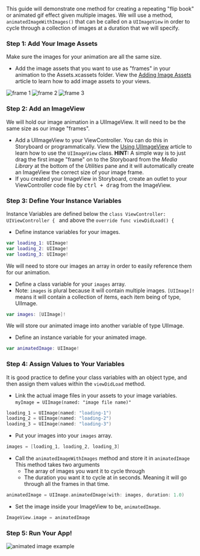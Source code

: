 This guide will demonstrate one method for creating a repeating "flip book" or animated gif effect given multiple images. We will use a method, ``animatedImageWithImages()`` that can be called on a ``UIImageView`` in order to cycle through a collection of images at a duration that we will specify.

### Step 1: Add Your Image Assets  
Make sure the images for your animation are all the same size.  
- Add the image assets that you want to use as "frames" in your animation to the Assets.xcassets folder. View the [Adding Image Assets](https://github.com/codepath/ios_guides/wiki/Adding-Image-Assets) article to learn how to add image assets to your views.
 
![frame 1](http://i.imgur.com/SnGmQAi.png) ![frame 2](http://i.imgur.com/Pzw1BNR.png) ![frame 3](http://i.imgur.com/NTfz9I7.png)

### Step 2: Add an ImageView
We will hold our image animation in a UIImageView. It will need to be the same size as our image "frames".  
- Add a UIImageView to your ViewController. You can do this in Storyboard or programmatically. View the [Using UIImageView](http://courses.codepath.com/courses/ios_for_designers/pages/using_uiimageview) article to learn how to use the `UIImageView` class. **HINT:** A simple way is to just drag the first image "frame" on to the Storyboard from the *Media Library* at the bottom of the *Utilities* pane and it will automatically create an ImageView the correct size of your image frame. 
- If you created your ImageView in Storyboard, create an outlet to your ViewController code file by <kbd>ctrl + drag</kbd> from the ImageView.
  
### Step 3: Define Your Instance Variables  
Instance Variables are defined below the ``class ViewController: UIViewController { `` and above the ``override func viewDidLoad() {``
- Define instance variables for your images.

```Swift
var loading_1: UIImage!
var loading_2: UIImage!
var loading_3: UIImage!
```  

We will need to store our images an array in order to easily reference them for our animation.  
- Define a class variable for your ``images`` array. 
- Note: ``images`` is plural because it will contain multiple images. ``[UIImage]!`` means it will contain a collection of items, each item being of type, UIImage.

```Swift
var images: [UIImage]!
```

We will store our animated image into another variable of type UIImage.  
- Define an instance variable for your animated image.

```Swift
var animatedImage: UIImage!
```

### Step 4: Assign Values to Your Variables
It is good practice to define your class variables with an object type, and then assign them values within the ``viewDidLoad`` method.  
- Link the actual image files in your assets to your image variables. ``myImage = UIImage(named: "image file name)"``

```swift
loading_1 = UIImage(named: "loading-1")
loading_2 = UIImage(named: "loading-2")
loading_3 = UIImage(named: "loading-3")
```

- Put your images into your ``images`` array.

```swift
images = [loading_1, loading_2, loading_3]
```

- Call the ``animatedImageWithImages`` method and store it in ``animatedImage`` This method takes two arguments
   - The array of images you want it to cycle through
   - The duration you want it to cycle at in seconds. Meaning it will go through all the frames in that time.

```swift
animatedImage = UIImage.animatedImage(with: images, duration: 1.0)
```

- Set the image inside your ImageView to be, ``animatedImage``.

```swift
ImageView.image = animatedImage
```

### Step 5: Run Your App!  
![animated image example](http://i.imgur.com/SjDREPj.gif)